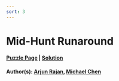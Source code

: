 ```yaml
---
sort: 3
---
```


# Mid-Hunt Runaround

#### [Puzzle Page](2018-mh-p.pdf) | [Solution](2018-mh.pdf)
#### Author(s): [Arjun Rajan](../../../../search.html?q=Arjun+Rajan), [Michael Chen](../../../../search.html?q=Michael+Chen)
